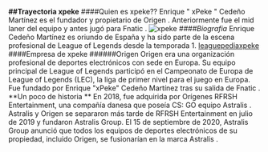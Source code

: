 **##Trayectoria xpeke**
####Quien es xpeke??
Enrique " xPeke " Cedeño Martínez es el fundador y propietario de Origen . Anteriormente fue el mid laner del equipo y antes jugó para Fnatic .
![xpeke](https://lol.gamepedia.com/File:Origen_xPeke.jpg)
_####Biografia_
Enrique Cedeño Martínez es oriundo de España y ha sido parte de la escena profesional de League of Legends desde la temporada 1.
[leaguepediaxpeke](https://lol.gamepedia.com/XPeke)
####Empresa de xpeke
######Origen
Origen era una organización profesional de deportes electrónicos con sede en Europa. Su equipo principal de League of Legends participó en el Campeonato de Europa de League of Legends (LEC), la liga de primer nivel para el juego en Europa. Fue fundado por Enrique "xPeke" Cedeño Martínez tras su salida de Fnatic .
**Un poco de historia **
En 2018, fue adquirida por Orígenes RFRSH Entertainment, una compañía danesa que poseía CS: GO equipo Astralis . Astralis y Origen se separaron más tarde de RFRSH Entertainment en julio de 2019 y fundaron Astralis Group. El 15 de septiembre de 2020, Astralis Group anunció que todos los equipos de deportes electrónicos de su propiedad, incluido Origen, se fusionarían en la marca Astralis .
